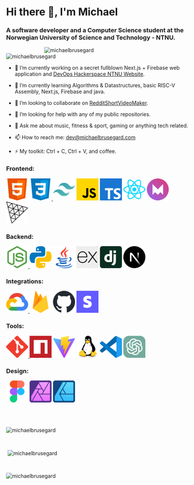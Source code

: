 <h1 align="left">Hi there 👋, I'm Michael</h1>
<h3 align="left">A software developer and a Computer Science student at the Norwegian University of Science and Technology - NTNU.</h3>

<img align="right" alt="michaelbrusegard" width="400" src="https://user-images.githubusercontent.com/56915010/234749918-91c29476-3e2b-4456-b08f-7e30621a2820.jpeg">
<p align="left"> <img src="https://komarev.com/ghpvc/?username=michaelbrusegard&label=Profile%20views&color=2f81f7&style=flat" alt="michaelbrusegard" /> </p>

- 🔭 I’m currently working on a secret fullblown Next.js + Firebase web application and [DevOps Hackerspace NTNU Website](https://github.com/hackerspace-ntnu/website).

- 🌱 I’m currently learning Algorithms & Datastructures, basic RISC-V Assembly, Next.js, Firebase and java.

- 👯 I’m looking to collaborate on [RedditShortVideoMaker](https://github.com/michaelbrusegard/RedditShortVideoMaker).

- 🤔 I’m looking for help with any of my public repositories.

- 💬 Ask me about music, fitness & sport, gaming or anything tech related.

- 📫 How to reach me: dev@michaelbrusegard.com

- ⚡ My toolkit: Ctrl + C, Ctrl + V, and coffee.

<h3 align="left">Frontend:</h3>
<p align="left">
  <a href="https://developer.mozilla.org/docs/Web/HTML/" target="_blank" rel="noreferrer"> <img src="./assets/frontend/html.svg" alt="HTML" width="60" height="60"/></a>
  <a href="https://developer.mozilla.org/docs/Web/CSS/" target="_blank" rel="noreferrer"> <img src="./assets/frontend/css.svg" alt="CSS" width="60" height="60"/> </a>
  <a href="https://tailwindcss.com/" target="_blank" rel="noreferrer"> <img src="./assets/frontend/tailwindcss.svg" alt="Tailwind CSS" width="60" height="60"/></a>
  <a href="https://developer.mozilla.org/docs/Web/javascript/" target="_blank" rel="noreferrer"> <img src="./assets/frontend/javascript.svg" alt="Javascript" width="60" height="60"/></a>
  <a href="https://www.typescriptlang.org/" target="_blank" rel="noreferrer"> <img src="./assets/frontend/typescript.svg" alt="Typescript" width="60" height="60"/></a>
  <a href="https://react.dev/" target="_blank" rel="noreferrer"> <img src="./assets/frontend/react.svg" alt="React" width="60" height="60"/></a>
  <a href="https://www.framer.com/motion/" target="_blank" rel="noreferrer"> <img src="./assets/frontend/framermotion.svg" alt="Framer Motion" width="60" height="60"/></a>
  <a href="https://threejs.org/" target="_blank" rel="noreferrer"> <img src="./assets/frontend/threejs.svg" alt="Three.js" width="60" height="60"/></a>
</p>

<h3 align="left">Backend:</h3>
<p align="left">
  <a href="https://nodejs.org/" target="_blank" rel="noreferrer"> <img src="./assets/backend/nodejs.svg" alt="Node.js" width="60" height="60"/> </a>
  <a href="https://www.python.org/" target="_blank" rel="noreferrer"> <img src="./assets/backend/python.svg" alt="Python" width="60" height="60"/></a>
  <a href="https://www.java.com/" target="_blank" rel="noreferrer"> <img src="./assets/backend/java.svg" alt="Java" width="60" height="60"/></a>
  <a href="https://expressjs.com/" target="_blank" rel="noreferrer"> <img src="./assets/backend/express.svg" alt="Express" width="60" height="60"/></a>
  <a href="https://www.djangoproject.com/" target="_blank" rel="noreferrer"> <img src="./assets/backend/django.svg" alt="Django" width="60" height="60"/></a>
  <a href="https://nextjs.org/" target="_blank" rel="noreferrer"> <img src="./assets/backend/nextjs.svg" alt="Next.js" width="60" height="60"/></a>
</p>

<h3 align="left">Integrations:</h3>
<p align="left">
  <a href="https://cloud.google.com" target="_blank" rel="noreferrer"> <img src="./assets/integrations/googlecloudplatform.svg" alt="Google Cloud Platform" width="60" height="60"/> </a>
  <a href="https://firebase.google.com/" target="_blank" rel="noreferrer"> <img src="./assets/integrations/firebase.svg" alt="Firebase" width="60" height="60"/></a>
  <a href="https://docs.github.com/" target="_blank" rel="noreferrer"> <img src="./assets/integrations/github.svg" alt="Github CI/CD and DevOps" width="60" height="60"/></a>
  <a href="https://stripe.com/" target="_blank" rel="noreferrer"> <img src="./assets/integrations/stripe.svg" alt="Stripe" width="60" height="60"/></a>
</p>

<h3 align="left">Tools:</h3>
<p align="left">
  <a href="https://git-scm.com/" target="_blank" rel="noreferrer"> <img src="./assets/tools/git.svg" alt="Git" width="60" height="60"/> </a>
  <a href="https://www.npmjs.com/" target="_blank" rel="noreferrer"> <img src="./assets/tools/nodepackagemanager.svg" alt="Node Package Manager" width="60" height="60"/></a>
  <a href="https://vitejs.dev/" target="_blank" rel="noreferrer"> <img src="./assets/tools/vite.svg" alt="Vite" width="60" height="60"/></a>
  <a href="https://www.linux.org/" target="_blank" rel="noreferrer"> <img src="./assets/tools/linux.svg" alt="Linux" width="60" height="60"/></a>
  <a href="https://code.visualstudio.com/" target="_blank" rel="noreferrer"> <img src="./assets/tools/vscode.svg" alt="Visual Studio Code" width="60" height="60"/></a>
  <a href="https://openai.com/blog/chatgpt/" target="_blank" rel="noreferrer"> <img src="./assets/tools/chatgpt.svg" alt="ChatGPT" width="60" height="60"/></a>
</p>

<h3 align="left">Design:</h3>
<p align="left">
  <a href="https://www.figma.com/" target="_blank" rel="noreferrer"> <img src="./assets/design/figma.svg" alt="Figma" width="60" height="60"/></a>
  <a href="https://affinity.serif.com/photo/" target="_blank" rel="noreferrer"> <img src="./assets/design/affinityphoto.svg" alt="Affinity Photo" width="60" height="60"/></a>
  <a href="https://affinity.serif.com/designer/" target="_blank" rel="noreferrer"> <img src="./assets/design/affinitydesigner.svg" alt="Affinity Designer" width="60" height="60"/></a>
</p>

<br/>
<br/>

<p><img align="center" src="https://github-readme-streak-stats.herokuapp.com/?user=michaelbrusegard&theme=github_dark&count_private=true" alt="michaelbrusegard" /></p>

<br/>

<p>&nbsp;<img align="center" src="https://github-readme-stats.vercel.app/api?username=michaelbrusegard&show_icons=true&theme=github_dark&locale=en&count_private=true" alt="michaelbrusegard" /></p>

<br/>

<p><img align="left" src="https://github-readme-stats.vercel.app/api/top-langs?username=michaelbrusegard&show_icons=true&theme=github_dark&locale=en&layout=compact&count_private=true" alt="michaelbrusegard" /></p>
